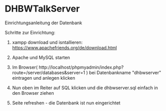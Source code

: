 # DHBWTalkServer
Einrichtungsanleitung der Datenbank

Schritte zur Einrichtung:

1. xampp download und isntallieren: https://www.apachefriends.org/de/download.html

2. Apache und MySQL starten

3. Im Browser( http://localhost/phpmyadmin/index.php?route=/server/databases&server=1 ) bei Datenbankname "dhbwserver" eintragen und anlegen klicken

4. Nun oben im Reiter auf SQL klicken und die dhbwserver.sql einfach in den Browser ziehen

5. Seite refreshen - die Datenbank ist nun eingerichtet
